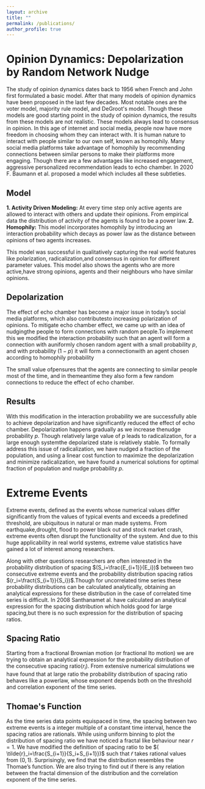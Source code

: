 ```yaml
---
layout: archive
title: ""
permalink: /publications/
author_profile: true
---
```



Opinion Dynamics: Depolarization by Random Network Nudge
=======================

The study of opinion dynamics dates back to 1956 when French and John first formulated a basic model. After that many models of opinion dynamics have been proposed in the last few decades. Most notable ones are the voter model, majority rule model, and DeGroot's model. Though these models are good starting point in the study of opinion dynamics, the results from these models are not realistic. These models always lead to consensus in opinion. 
In this age of internet and social media, people now have more freedom in choosing whom they can interact with. It is human nature to interact with people similar to our own self, known as homophily. Many social media platforms take advantage of homophily by recommending connections between similar persons to make their platforms more engaging. Though there are a few advantages like increased engagement, aggressive personalized recommendation leads to echo chamber. In 2020 F. Baumann et al. proposed a model which includes all these subtleties.

Model
-----

**1. Activity Driven Modeling:** At every time step only active agents are allowed to interact with others and update their opinions.  From empirical data the distribution of activity of the agents is found to be a power law.
**2. Homophily:** This model incorporates homophily by introducing an interaction probability which decays as power law as the distance between opinions of two agents increases.

This model was successful in qualitatively capturing the real world features like polarization, radicalization,and consensus in opinion for different parameter values. This model also shows the agents who are more active,have strong opinions, agents and their neighbours who have similar opinions.

Depolarization
-------

The effect of echo chamber has become a major issue in today’s social media platforms, which also contributesto increasing polarization of opinions.  To mitigate echo chamber effect, we came up with an idea of nudgingthe people to form connections with random people.To implement this we modified the interaction probability such that an agent will form a connection with auniformly chosen random agent with a small probability $p$, and with probability $(1−p)$ it will form a connectionwith an agent chosen according to homophily probability

The small value ofpensures that the agents are connecting to similar people most of the time, and in themeantime they also form a few random connections to reduce the effect of echo chamber.

Results
----

With  this  modification  in  the  interaction  probability  we  are  successfully  able  to  achieve  depolarization  and have  significantly  reduced  the  effect  of  echo  chamber.   Depolarization  happens  gradually  as  we  increase  thenudge  probability $p$.   Though  relatively  large  value  of $p$ leads  to  radicalization,  for  a  large  enough  systemthe  depolarized  state  is  relatively  stable.   To  formally  address  this  issue  of  radicalization,  we  have  nudged a  fraction  of  the  population,  and  using  a  linear  cost  function  to  maximize  the  depolarization  and  minimize radicalization, we have found a numerical solutions for optimal fraction of population and nudge probability $p$.


Extreme Events
======

Extreme  events,  defined  as  the  events  whose  numerical  values  differ  significantly  from  the  values  of  typical events and exceeds a predefined threshold, are ubiquitous in natural or man made systems.  From earthquake,drought, flood to power black out and stock market crash, extreme events often disrupt the functionality of the system.  And due to this huge applicability in real world systems, extreme value statistics have gained a lot of interest among researchers.

Along with other questions researchers are often interested in the probability distribution of spacing $(S_i=\frac{E_{i+1}}{E_i})$  between  two  consecutive  extreme  events  and  the  probability  distribution  spacing  ratios  $(r_i=\fract{S_{i+1}}{S_i})$.Though for uncorrelated time series these probability distributions can be calculated analytically, obtaining an analytical expressions for these distribution in the case of correlated time series is difficult.  In 2008 Santhanamet al. have calculated an analytical expression for the spacing distribution which holds good for large spacing,but there is no such expression for the distribution of spacing ratios.

Spacing Ratio
---
Starting from a fractional Brownian motion (or fractional Ito motion) we are trying to obtain an analytical expression  for  the  probability  distribution  of  the  consecutive  spacing  ratio$(r_i)$.   From  extensive  numerical simulations we have found that at large ratio the probability distribution of spacing ratio behaves like a powerlaw, whose exponent depends both on the threshold and correlation exponent of the time series.

Thomae's Function
----
As the time series data points equispaced in time, the spacing between two extreme events is a integer multiple of a constant time interval,  hence the spacing ratios are rationals.  While using uniform binning to plot the distribution of spacing ratio we have noticed a fractal like behaviour near $r= 1$.  We have modified the definition of spacing ratio to be $( \tilde{r}_i=\frac{S_{i+1}}{S_i+S_{i+1}})$ such that  $\tilde{r}$ takes rational values from $(0,1)$.  Surprisingly, we find that the distribution resembles the Thomae’s function.  We are also trying to find out if there is any relation between the fractal dimension of the distribution and the correlation exponent of the time series.

